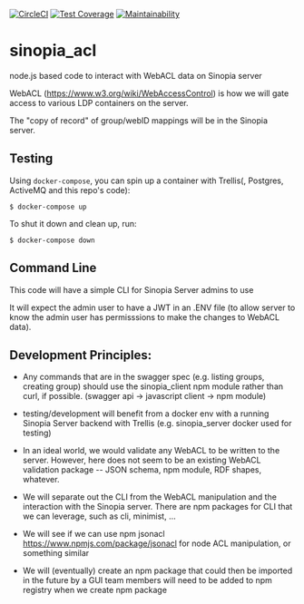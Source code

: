 [![CircleCI](https://circleci.com/gh/LD4P/sinopia_acl.svg?style=svg)](https://circleci.com/gh/LD4P/sinopia_acl)
[![Test Coverage](https://api.codeclimate.com/v1/badges/1abbbb1e7eef5ad1a9a5/test_coverage)](https://codeclimate.com/github/LD4P/sinopia_acl/test_coverage)
[![Maintainability](https://api.codeclimate.com/v1/badges/1abbbb1e7eef5ad1a9a5/maintainability)](https://codeclimate.com/github/LD4P/sinopia_acl/maintainability)

# sinopia_acl
node.js based code to interact with WebACL data on Sinopia server

WebACL (https://www.w3.org/wiki/WebAccessControl) is how we will gate access to various LDP containers on the server.

The "copy of record" of group/webID mappings will be in the Sinopia server.


## Testing

Using `docker-compose`, you can spin up a container with Trellis(, Postgres, ActiveMQ and this repo's code):

```shell
$ docker-compose up
```

To shut it down and clean up, run:

```shell
$ docker-compose down
```

## Command Line

This code will have a simple CLI for Sinopia Server admins to use

It will expect the admin user to have a JWT in an .ENV file (to allow server to know the admin user has permisssions to make the changes to WebACL data).



## Development Principles:

- Any commands that are in the swagger spec (e.g. listing groups, creating group) should use the sinopia_client npm module rather than curl, if possible. (swagger api -> javascript client -> npm module)

- testing/development will benefit from a docker env with a running Sinopia Server backend with Trellis (e.g. sinopia_server docker used for testing)

- In an ideal world, we would validate any WebACL to be written to the server.  However, here does not seem to be an existing WebACL validation package -- JSON schema, npm module, RDF shapes, whatever.

- We will separate out the CLI from the WebACL manipulation and the interaction with the Sinopia server.
    There are npm packages for CLI that we can leverage, such as cli, minimist, ...

- We will see if we can use npm jsonacl https://www.npmjs.com/package/jsonacl for node ACL manipulation, or something similar

- We will (eventually) create an npm package that could then be imported in the future by a GUI
    team members will need to be added to npm registry when we create npm package
